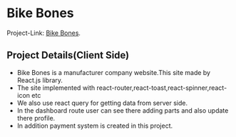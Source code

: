 # Bike Bones

Project-Link: [Bike Bones](https://bike-bones.web.app/).

## Project Details(Client Side)

* Bike Bones is a manufacturer company website.This site made by React.js library.
* The site implemented with react-router,react-toast,react-spinner,react-icon etc
* We also use react query for getting data from server side.
* In the dashboard route user can see there adding parts and also update there profile.
* In addition payment system is created in this project.
